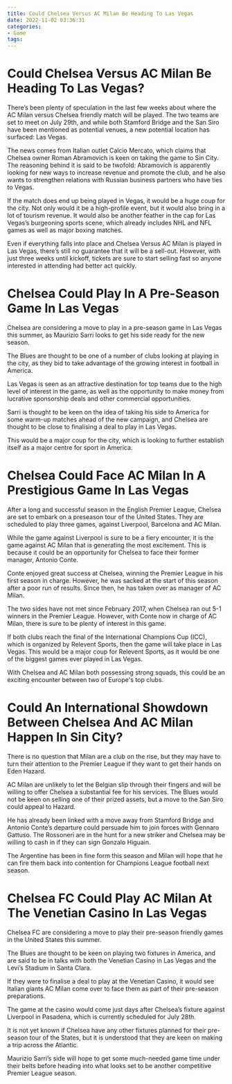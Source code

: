 ```yaml
---
title: Could Chelsea Versus AC Milan Be Heading To Las Vegas
date: 2022-11-02 03:36:31
categories:
- Game
tags:
---
```



#  Could Chelsea Versus AC Milan Be Heading To Las Vegas?

There’s been plenty of speculation in the last few weeks about where the AC Milan versus Chelsea friendly match will be played. The two teams are set to meet on July 29th, and while both Stamford Bridge and the San Siro have been mentioned as potential venues, a new potential location has surfaced: Las Vegas.

The news comes from Italian outlet Calcio Mercato, which claims that Chelsea owner Roman Abramovich is keen on taking the game to Sin City. The reasoning behind it is said to be twofold: Abramovich is apparently looking for new ways to increase revenue and promote the club, and he also wants to strengthen relations with Russian business partners who have ties to Vegas.

If the match does end up being played in Vegas, it would be a huge coup for the city. Not only would it be a high-profile event, but it would also bring in a lot of tourism revenue. It would also be another feather in the cap for Las Vegas’s burgeoning sports scene, which already includes NHL and NFL games as well as major boxing matches.

Even if everything falls into place and Chelsea Versus AC Milan is played in Las Vegas, there’s still no guarantee that it will be a sell-out. However, with just three weeks until kickoff, tickets are sure to start selling fast so anyone interested in attending had better act quickly.

#  Chelsea Could Play In A Pre-Season Game In Las Vegas 

Chelsea are considering a move to play in a pre-season game in Las Vegas this summer, as Maurizio Sarri looks to get his side ready for the new season.

The Blues are thought to be one of a number of clubs looking at playing in the city, as they bid to take advantage of the growing interest in football in America.

Las Vegas is seen as an attractive destination for top teams due to the high level of interest in the game, as well as the opportunity to make money from lucrative sponsorship deals and other commercial opportunities.

Sarri is thought to be keen on the idea of taking his side to America for some warm-up matches ahead of the new campaign, and Chelsea are thought to be close to finalising a deal to play in Las Vegas.

This would be a major coup for the city, which is looking to further establish itself as a major centre for sport in America.

#  Chelsea Could Face AC Milan In A Prestigious Game In Las Vegas 

After a long and successful season in the English Premier League, Chelsea are set to embark on a preseason tour of the United States. They are scheduled to play three games, against Liverpool, Barcelona and AC Milan.

While the game against Liverpool is sure to be a fiery encounter, it is the game against AC Milan that is generating the most excitement. This is because it could be an opportunity for Chelsea to face their former manager, Antonio Conte.

Conte enjoyed great success at Chelsea, winning the Premier League in his first season in charge. However, he was sacked at the start of this season after a poor run of results. Since then, he has taken over as manager of AC Milan.

The two sides have not met since February 2017, when Chelsea ran out 5-1 winners in the Premier League. However, with Conte now in charge of AC Milan, there is sure to be plenty of interest in this game.

If both clubs reach the final of the International Champions Cup (ICC), which is organized by Relevent Sports, then the game will take place in Las Vegas. This would be a major coup for Relevent Sports, as it would be one of the biggest games ever played in Las Vegas.

With Chelsea and AC Milan both possessing strong squads, this could be an exciting encounter between two of Europe's top clubs.

#  Could An International Showdown Between Chelsea And AC Milan Happen In Sin City? 

There is no question that Milan are a club on the rise, but they may have to turn their attention to the Premier League if they want to get their hands on Eden Hazard.

AC Milan are unlikely to let the Belgian slip through their fingers and will be willing to offer Chelsea a substantial fee for his services. The Blues would not be keen on selling one of their prized assets, but a move to the San Siro could appeal to Hazard.

He has already been linked with a move away from Stamford Bridge and Antonio Conte’s departure could persuade him to join forces with Gennaro Gattuso. The Rossoneri are in the hunt for a new striker and Chelsea may be willing to cash in if they can sign Gonzalo Higuain.

The Argentine has been in fine form this season and Milan will hope that he can fire them back into contention for Champions League football next season.

#  Chelsea FC Could Play AC Milan At The Venetian Casino In Las Vegas

Chelsea FC are considering a move to play their pre-season friendly games in the United States this summer.

The Blues are thought to be keen on playing two fixtures in America, and are said to be in talks with both the Venetian Casino in Las Vegas and the Levi’s Stadium in Santa Clara.

If they were to finalise a deal to play at the Venetian Casino, it would see Italian giants AC Milan come over to face them as part of their pre-season preparations.

The game at the casino would come just days after Chelsea’s fixture against Liverpool in Pasadena, which is currently scheduled for July 28th.

It is not yet known if Chelsea have any other fixtures planned for their pre-season tour of the States, but it is understood that they are keen on making a trip across the Atlantic. 

Maurizio Sarri’s side will hope to get some much-needed game time under their belts before heading into what looks set to be another competitive Premier League season.